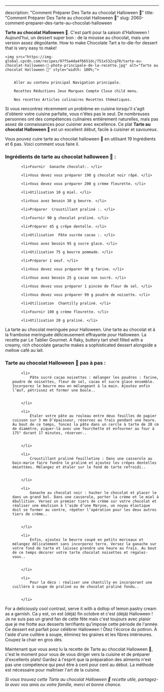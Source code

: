 ---
description: "Comment Préparer Des Tarte au chocolat Halloween 🎃"
title: "Comment Préparer Des Tarte au chocolat Halloween 🎃"
slug: 2060-comment-preparer-des-tarte-au-chocolat-halloween

<p>
	<strong>Tarte au chocolat Halloween 🎃</strong>. 
	C&#39;est parti pour la saison d&#39;Halloween ! Aujourd&#39;hui, un dessert super bon : de la mousse au chocolat, mais une version assez dégoûtante. How to make Chocolate Tart a to-die-for dessert that is very easy to make!
</p>
<p>
	
	<img src="https://img-global.cpcdn.com/recipes/97f5a4da4f6651dc/751x532cq70/tarte-au-chocolat-halloween-🎃-photo-principale-de-la-recette.jpg" alt="Tarte au chocolat Halloween 🎃" style="width: 100%;">
	
	
		Aller au contenu principal Navigation principale.
	
		Recettes Réductions Jeux Marques Compte Close child menu.
	
		Nos recettes Articles culinaires Recettes thématiques.
	
</p>

Si vous rencontrez récemment un problème en cuisine lorsqu'il s'agit d'obtenir votre cuisine parfaite, vous n'êtes pas le seul. De nombreuses personnes ont des compétences culinaires entièrement naturelles, mais pas assez de connaissances pour cuisiner avec excellence. Ce plat <strong> Tarte au chocolat Halloween 🎃 </strong> est un excellent début, facile à cuisiner et savoureux.

<!--inarticleads1-->

Vous pouvez cuire tarte au chocolat halloween 🎃 en utilisant 19 Ingrédients et 6 pas. Voici comment vous faire il.

<h3>Ingrédients de tarte au chocolat halloween 🎃 :</h3>

<ol>
	
		<li>Fournir  Ganache chocolat:. </li>
	
		<li>Vous devez vous préparer 190 g chocolat noir râpé. </li>
	
		<li>Vous devez vous préparer 200 g crème fleurette. </li>
	
		<li>Utilisation 10 g miel. </li>
	
		<li>Vous avez besoin 30 g beurre. </li>
	
		<li>Préparer  Croustillant praliné :. </li>
	
		<li>Fournir 90 g chocolat praliné. </li>
	
		<li>Préparer 45 g crêpe dentelle. </li>
	
		<li>Utilisation  Pâte sucrée cacao :. </li>
	
		<li>Vous avez besoin 95 g sucre glace. </li>
	
		<li>Utilisation 75 g beurre pommade. </li>
	
		<li>Préparer 1 oeuf. </li>
	
		<li>Vous devez vous préparer 90 g farine. </li>
	
		<li>Vous avez besoin 25 g cacao non sucré. </li>
	
		<li>Vous devez vous préparer 1 pincée de fleur de sel. </li>
	
		<li>Vous devez vous préparer 99 g poudre de noisette. </li>
	
		<li>Utilisation  Chantilly praliné. </li>
	
		<li>Fournir 100 g crème fleurette. </li>
	
		<li>Utilisation 20 g praliné. </li>
	
</ol>

La tarte au chocolat meringuée pour Halloween. Une tarte au chocolat et à la framboise meringuée délicieusement effrayante pour Halloween. La recette par Le Tablier Gourmet. A flaky, buttery tart shell filled with a creamy, rich chocolate ganache makes a sophisticated dessert alongside a mellow café au lait. 

<!--inarticleads2-->

<h3>Tarte au chocolat Halloween 🎃 pas à pas :</h3>

<ol>
	
		<li>
			Pâte sucré cacao noisettes : mélanger les poudres : farine, poudre de noisettes, fleur de sel, cacao et sucre glace ensemble. Incorporez le beurre mou en mélangeant à la main. Ajoutez enfin l’œuf, pétrissez et former une boule..
			
			
		</li>
	
		<li>
			Étaler votre pâte au rouleau entre deux feuilles de papier cuisson sur 3 mm D’épaisseur, réservez au frais pendant une heure. Au bout de ce temps, foncez la pâte dans un cercle à tarte de 20 cm de diamètre, piquer-là avec une fourchette et enfourner au four à 175° durant 17 minutes, réserver..
			
			
		</li>
	
		<li>
			Croustillant praliné feuilletine : Dans une casserole au bain-marie faire fondre le praliné et ajoutez les crêpes dentelles émiettées. Mélangez et étaler sur le fond de tarte refroidi..
			
			
		</li>
	
		<li>
			Ganache au chocolat noir : hacher le chocolat et placer le dans un grand bol. Dans une casserole, porter la crème et le miel à ébullition. Versez un premier tiers de crème sur votre chocolat et réaliser une émulsion à l’aide d’une Maryse, un noyau élastique doit se former au centre, répéter l’opération pour les deux autres tiers de crème..
			
			
		</li>
	
		<li>
			Enfin, ajoutez le beurre coupé en petits morceaux et mélangez délicatement sans incorporez terre. Versez la ganache sur votre fond de tarte et laissez prendre une heure au frais. Au bout de ce temps décorer votre tarte chocolat noisettes et régalez-vous..
			
			
		</li>
	
		<li>
			Pour la déco : réaliser une chantilly en incorporant une cuillère à soupe de praliné ou de chocolat praliné fondu..
			
			
		</li>
	
</ol>

For a deliciously cool contrast, serve it with a dollop of lemon pastry cream as a garnish. Ca y est, on est (déjà) fin octobre et c&#39;est (déjà) Halloween ! Je ne suis pas un grand fan de cette fête mais c&#39;est toujours avec plaisir que je me frotte aux desserts terrifiants qu&#39;impose cette période de l&#39;année. Ce dessert est parfait pour célébrer Halloween ! Ôtez l&#39;écorce du potiron. À l&#39;aide d&#39;une cuillère à soupe, éliminez les graines et les fibres intérieures. Coupez la chair en gros dés. 

<!--inarticleads1-->

<p>
Maintenant que vous avez lu la recette de Tarte au chocolat Halloween 🎃, c'est le moment pour vous de vous diriger vers la cuisine et de préparer d'excellents plats! Gardez à l'esprit que la préparation des aliments n'est pas une compétence qui peut être à cent pour cent au début. La méthode est nécessaire pour maîtriser l'art de la cuisine.
</p>

<p>
<i>Si vous trouvez cette Tarte au chocolat Halloween 🎃 recette utile, partagez-la avec vos amis ou votre famille, merci et bonne chance.</i>
</p>
